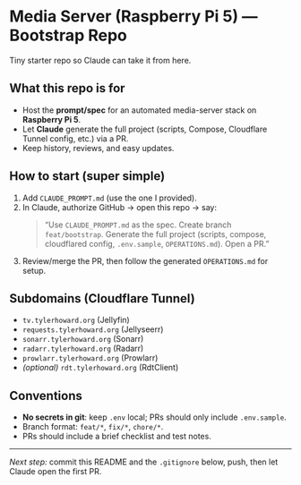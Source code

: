 # Media Server (Raspberry Pi 5) — Bootstrap Repo

Tiny starter repo so Claude can take it from here.

## What this repo is for
- Host the **prompt/spec** for an automated media-server stack on **Raspberry Pi 5**.
- Let **Claude** generate the full project (scripts, Compose, Cloudflare Tunnel config, etc.) via a PR.
- Keep history, reviews, and easy updates.

## How to start (super simple)
1. Add `CLAUDE_PROMPT.md` (use the one I provided).
2. In Claude, authorize GitHub → open this repo → say:
   > “Use `CLAUDE_PROMPT.md` as the spec. Create branch `feat/bootstrap`. Generate the full project (scripts, compose, cloudflared config, `.env.sample`, `OPERATIONS.md`). Open a PR.”
3. Review/merge the PR, then follow the generated `OPERATIONS.md` for setup.

## Subdomains (Cloudflare Tunnel)
- `tv.tylerhoward.org` (Jellyfin)
- `requests.tylerhoward.org` (Jellyseerr)
- `sonarr.tylerhoward.org` (Sonarr)
- `radarr.tylerhoward.org` (Radarr)
- `prowlarr.tylerhoward.org` (Prowlarr)
- *(optional)* `rdt.tylerhoward.org` (RdtClient)

## Conventions
- **No secrets in git**: keep `.env` local; PRs should only include `.env.sample`.
- Branch format: `feat/*`, `fix/*`, `chore/*`.
- PRs should include a brief checklist and test notes.

---
*Next step:* commit this README and the `.gitignore` below, push, then let Claude open the first PR.
